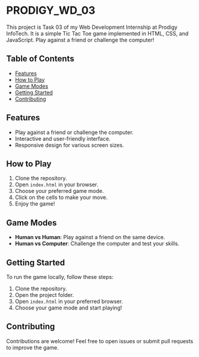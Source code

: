 # PRODIGY_WD_03

This project is Task 03 of my Web Development Internship at Prodigy InfoTech. It is a simple Tic Tac Toe game implemented in HTML, CSS, and JavaScript. Play against a friend or challenge the computer!

## Table of Contents

- [Features](#features)
- [How to Play](#how-to-play)
- [Game Modes](#game-modes)
- [Getting Started](#getting-started)
- [Contributing](#contributing)

## Features

- Play against a friend or challenge the computer.
- Interactive and user-friendly interface.
- Responsive design for various screen sizes.

## How to Play

1. Clone the repository.
2. Open `index.html` in your browser.
3. Choose your preferred game mode.
4. Click on the cells to make your move.
5. Enjoy the game!

## Game Modes

- **Human vs Human**: Play against a friend on the same device.
- **Human vs Computer**: Challenge the computer and test your skills.

## Getting Started

To run the game locally, follow these steps:

1. Clone the repository.
2. Open the project folder.
3. Open `index.html` in your preferred browser.
4. Choose your game mode and start playing!

## Contributing

Contributions are welcome! Feel free to open issues or submit pull requests to improve the game.

